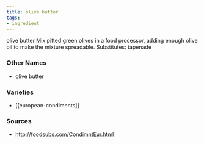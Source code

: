 ```yaml
---
title: olive butter
tags:
- ingredient
---
```

olive butter Mix pitted green olives in a food processor, adding enough olive oil to make the mixture spreadable. Substitutes: tapenade

### Other Names

* olive butter

### Varieties

* [[european-condiments]]

### Sources
* http://foodsubs.com/CondimntEur.html
